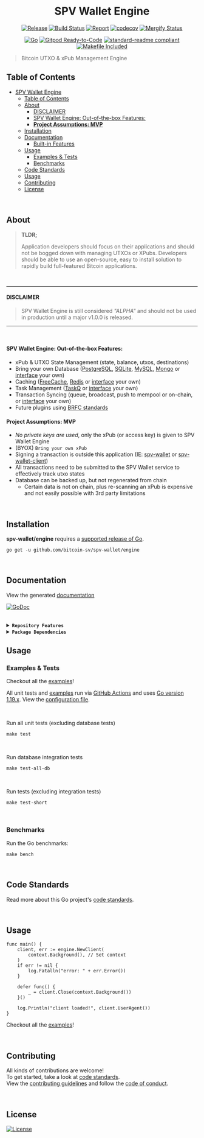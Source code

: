 <div align="center">

# SPV Wallet Engine

[![Release](https://img.shields.io/github/release-pre/bitcoin-sv/spv-wallet/engine.svg?logo=github&style=flat&v=2)](https://github.com/bitcoin-sv/spv-wallet/engine/releases)
[![Build Status](https://img.shields.io/github/actions/workflow/status/bitcoin-sv/spv-wallet/engine/run-tests.yml?branch=master&v=2)](https://github.com/bitcoin-sv/spv-wallet/engine/actions)
[![Report](https://goreportcard.com/badge/github.com/bitcoin-sv/spv-wallet/engine?style=flat&v=2)](https://goreportcard.com/report/github.com/bitcoin-sv/spv-wallet/engine)
[![codecov](https://codecov.io/gh/bitcoin-sv/spv-wallet/engine/branch/master/graph/badge.svg?v=2)](https://codecov.io/gh/bitcoin-sv/spv-wallet/engine)
[![Mergify Status](https://img.shields.io/endpoint.svg?url=https://api.mergify.com/v1/badges/bitcoin-sv/spv-wallet/engine&style=flat&v=2)](https://mergify.com)
<br>

[![Go](https://img.shields.io/github/go-mod/go-version/bitcoin-sv/spv-wallet/engine?v=2)](https://golang.org/)
[![Gitpod Ready-to-Code](https://img.shields.io/badge/Gitpod-ready--to--code-blue?logo=gitpod&v=2)](https://gitpod.io/#https://github.com/bitcoin-sv/spv-wallet/engine)
[![standard-readme compliant](https://img.shields.io/badge/readme%20style-standard-brightgreen.svg?style=flat&v=2)](https://github.com/RichardLitt/standard-readme)
[![Makefile Included](https://img.shields.io/badge/Makefile-Supported%20-brightgreen?=flat&logo=probot&v=2)](Makefile)
<br/>

</div>

> Bitcoin UTXO & xPub Management Engine

## Table of Contents

-   [SPV Wallet Engine](#spv-wallet-engine)
    -   [Table of Contents](#table-of-contents)
    -   [About](#about)
        -   [DISCLAIMER](#disclaimer)
        -   [SPV Wallet Engine: Out-of-the-box Features:](#spv-wallet-engine-out-of-the-box-features)
        -   [**Project Assumptions: MVP**](#project-assumptions-mvp)
    -   [Installation](#installation)
    -   [Documentation](#documentation)
        -   [Built-in Features](#built-in-features)
    -   [Usage](#usage)
        -   [Examples \& Tests](#examples--tests)
        -   [Benchmarks](#benchmarks)
    -   [Code Standards](#code-standards)
    -   [Usage](#usage-1)
    -   [Contributing](#contributing)
    -   [License](#license)

<br/>

## About

> **TLDR;**
>
> Application developers should focus on their applications and should not be bogged down with managing UTXOs or XPubs. Developers should be able to use an open-source, easy to install solution to rapidly build full-featured Bitcoin applications.

<br/>

---

#### DISCLAIMER

> SPV Wallet Engine is still considered _"ALPHA"_ and should not be used in production until a major v1.0.0 is released.

---

<br/>

#### SPV Wallet Engine: Out-of-the-box Features:

-   xPub & UTXO State Management (state, balance, utxos, destinations)
-   Bring your own Database ([PostgreSQL](https://www.postgresql.org/), [SQLite](https://www.sqlite.org), [MySQL](https://www.mysql.com/), [Mongo](https://www.mongodb.com/) or [interface](./datastore/interface.go) your own)
-   Caching ([FreeCache](https://github.com/github.com/coocood/freecache), [Redis](https://redis.io/) or [interface](https://github.com/mrz1836/go-cachestore/blob/master/interface.go) your own)
-   Task Management ([TaskQ](https://github.com/vmihailenco/taskq) or [interface](taskmanager/interface.go) your own)
-   Transaction Syncing (queue, broadcast, push to mempool or on-chain, or [interface](chainstate/interface.go) your own)
-   Future plugins using [BRFC standards](http://bsvalias.org/01-brfc-specifications.html)

#### **Project Assumptions: MVP**

-   _No private keys are used_, only the xPub (or access key) is given to SPV Wallet Engine
-   (BYOX) `Bring your own xPub`
-   Signing a transaction is outside this application (IE: [spv-wallet](https://github.com/bitcoin-sv/spv-wallet) or [spv-wallet-client](https://github.com/bitcoin-sv/spv-wallet-go-client))
-   All transactions need to be submitted to the SPV Wallet service to effectively track utxo states
-   Database can be backed up, but not regenerated from chain
    -   Certain data is not on chain, plus re-scanning an xPub is expensive and not easily possible with 3rd party limitations

<br/>

## Installation

**spv-wallet/engine** requires a [supported release of Go](https://golang.org/doc/devel/release.html#policy).

```shell script
go get -u github.com/bitcoin-sv/spv-wallet/engine
```

<br/>

## Documentation

View the generated [documentation](https://pkg.go.dev/github.com/bitcoin-sv/spv-wallet/engine)

[![GoDoc](https://godoc.org/github.com/bitcoin-sv/spv-wallet/engine?status.svg&style=flat&v=2)](https://pkg.go.dev/github.com/bitcoin-sv/spv-wallet/engine)

<br/>

<details>
<summary><strong><code>Repository Features</code></strong></summary>
<br/>

This repository was created using [MrZ's `go-template`](https://github.com/mrz1836/go-template#about)

#### Built-in Features

-   Continuous integration via [GitHub Actions](https://github.com/features/actions)
-   Build automation via [Make](https://www.gnu.org/software/make)
-   Dependency management using [Go Modules](https://github.com/golang/go/wiki/Modules)
-   Code formatting using [gofumpt](https://github.com/mvdan/gofumpt) and linting with [golangci-lint](https://github.com/golangci/golangci-lint) and [yamllint](https://yamllint.readthedocs.io/en/stable/index.html)
-   Unit testing with [testify](https://github.com/stretchr/testify), [race detector](https://blog.golang.org/race-detector), code coverage [HTML report](https://blog.golang.org/cover) and [Codecov report](https://codecov.io/)
-   Releasing using [GoReleaser](https://github.com/goreleaser/goreleaser) on [new Tag](https://git-scm.com/book/en/v2/Git-Basics-Tagging)
-   Dependency scanning and updating thanks to [Dependabot](https://dependabot.com) and [Nancy](https://github.com/sonatype-nexus-community/nancy)
-   Security code analysis using [CodeQL Action](https://docs.github.com/en/github/finding-security-vulnerabilities-and-errors-in-your-code/about-code-scanning)
-   Automatic syndication to [pkg.go.dev](https://pkg.go.dev/) on every release
-   Generic templates for [Issues and Pull Requests](https://docs.github.com/en/communities/using-templates-to-encourage-useful-issues-and-pull-requests/configuring-issue-templates-for-your-repository) in GitHub
-   All standard GitHub files such as `LICENSE`, `CONTRIBUTING.md`, `CODE_OF_CONDUCT.md`, and `SECURITY.md`
-   Code [ownership configuration](.github/CODEOWNERS) for GitHub
-   All your ignore files for [vs-code](.editorconfig), [docker](.dockerignore) and [git](.gitignore)
-   Automatic sync for [labels](.github/labels.yml) into GitHub using a pre-defined [configuration](.github/labels.yml)
-   Built-in powerful merging rules using [Mergify](https://mergify.io/)
-   Welcome [new contributors](.github/mergify.yml) on their first Pull-Request
-   Follows the [standard-readme](https://github.com/RichardLitt/standard-readme/blob/master/spec.md) specification
-   [Visual Studio Code](https://code.visualstudio.com) configuration with [Go](https://code.visualstudio.com/docs/languages/go)
-   (Optional) [Slack](https://slack.com), [Discord](https://discord.com) or [Twitter](https://twitter.com) announcements on new GitHub Releases
-   (Optional) Easily add [contributors](https://allcontributors.org/docs/en/bot/installation) in any Issue or Pull-Request

</details>

<details>
<summary><strong><code>Package Dependencies</code></strong></summary>
<br/>

-   [bitcoinschema/go-bitcoin](https://github.com/bitcoinschema/go-bitcoin)
-   [bitcoinschema/go-map](https://github.com/bitcoinschema/go-map)
-   [coocood/freecache](https://github.com/coocood/freecache)
-   [gorm.io/gorm](https://gorm.io/gorm)
-   [libsv/go-bk](https://github.com/libsv/go-bk)
-   [libsv/go-bt](https://github.com/libsv/go-bt)
-   [mrz1836/go-cache](https://github.com/mrz1836/go-cache)
-   [mrz1836/go-cachestore](https://github.com/mrz1836/go-cachestore)
-   [mrz1836/go-logger](https://github.com/mrz1836/go-logger)
-   [newrelic/go-agent](https://github.com/newrelic/go-agent)
-   [robfig/cron](https://github.com/robfig/cron)
-   [stretchr/testify](https://github.com/stretchr/testify)
-   [tonicpow/go-minercraft](https://github.com/tonicpow/go-minercraft)
-   [bitcoin-sv/go-paymail](https://github.com/bitcoin-sv/go-paymail)
-   [vmihailenco/taskq](https://github.com/vmihailenco/taskq)
</details>

## Usage

### Examples & Tests

Checkout all the [examples](examples)!

All unit tests and [examples](examples) run via [GitHub Actions](https://github.com/bitcoin-sv/spv-wallet/engine/actions) and
uses [Go version 1.19.x](https://golang.org/doc/go1.19). View the [configuration file](.github/workflows/run-tests.yml).

<br/>

Run all unit tests (excluding database tests)

```shell script
make test
```

<br/>

Run database integration tests

```shell script
make test-all-db
```

<br/>

Run tests (excluding integration tests)

```shell script
make test-short
```

<br/>

### Benchmarks

Run the Go benchmarks:

```shell script
make bench
```

<br/>

## Code Standards

Read more about this Go project's [code standards](.github/CODE_STANDARDS.md).

<br/>

## Usage

```
func main() {
	client, err := engine.NewClient(
		context.Background(), // Set context
	)
	if err != nil {
		log.Fatalln("error: " + err.Error())
	}

	defer func() {
		_ = client.Close(context.Background())
	}()

	log.Println("client loaded!", client.UserAgent())
}
```

Checkout all the [examples](examples)!

<br/>

## Contributing

All kinds of contributions are welcome!
<br/>
To get started, take a look at [code standards](.github/CODE_STANDARDS.md).
<br/>
View the [contributing guidelines](.github/CODE_STANDARDS.md#3-contributing) and follow the [code of conduct](.github/CODE_OF_CONDUCT.md).

<br/>

## License

[![License](https://img.shields.io/github/license/bitcoin-sv/spv-wallet/engine.svg?style=flat&v=2)](LICENSE)
